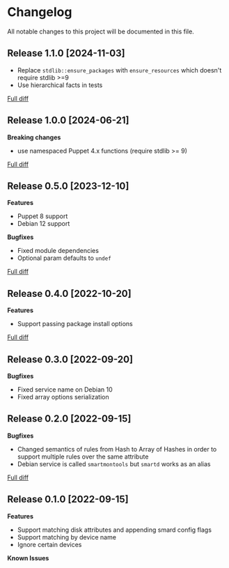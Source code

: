 # Changelog

All notable changes to this project will be documented in this file.

## Release 1.1.0 [2024-11-03]

 - Replace `stdlib::ensure_packages` with `ensure_resources` which doesn't require stdlib >=9
 - Use hierarchical facts in tests

[Full diff](https://github.com/deric/puppet-smartd/compare/v1.0.0...v1.1.0)

## Release 1.0.0 [2024-06-21]

**Breaking changes**

  - use namespaced Puppet 4.x functions (require stdlib >= 9)

[Full diff](https://github.com/deric/puppet-smartd/compare/v0.5.0...v1.0.0)


## Release 0.5.0 [2023-12-10]

**Features**

  - Puppet 8 support
  - Debian 12 support

**Bugfixes**

  - Fixed module dependencies
  - Optional param defaults to `undef`


[Full diff](https://github.com/deric/puppet-smartd/compare/v0.4.0...v0.5.0)

## Release 0.4.0 [2022-10-20]

**Features**

  - Support passing package install options

[Full diff](https://github.com/deric/puppet-smartd/compare/v0.3.0...v0.4.0)

## Release 0.3.0 [2022-09-20]

**Bugfixes**

  - Fixed service name on Debian 10
  - Fixed array options serialization

## Release 0.2.0 [2022-09-15]

**Bugfixes**

 - Changed semantics of rules from Hash to Array of Hashes in order to support multiple rules over the same attribute
 - Debian service is called `smartmontools` but `smartd` works as an alias

[Full diff](https://github.com/deric/puppet-smartd/compare/v0.1.0...v0.2.0)


## Release 0.1.0 [2022-09-15]

**Features**

 - Support matching disk attributes and appending smard config flags
 - Support matching by device name
 - Ignore certain devices

**Known Issues**
